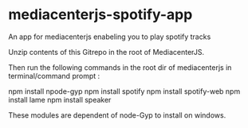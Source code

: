 mediacenterjs-spotify-app
=========================

An app for mediacenterjs enabeling you to play spotify tracks

Unzip contents of this Gitrepo in the root of MediacenterJS.

Then run the following commands in the root dir of mediacenterjs in terminal/command prompt :

  npm install npode-gyp
  npm install spotify
  npm install spotify-web
  npm install lame
  npm install speaker
  
These modules are dependent of node-Gyp to install on windows.
